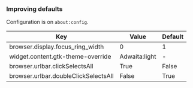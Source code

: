 ---
---

### Improving defaults

Configuration is on `about:config`.

| Key | Value | Default |
| --- | ----- | ------- |
| browser.display.focus_ring_width | 0 | 1 |
| widget.content.gtk-theme-override | Adwaita:light | - |
| browser.urlbar.clickSelectsAll | True | False |
| browser.urlbar.doubleClickSelectsAll | False | True |
